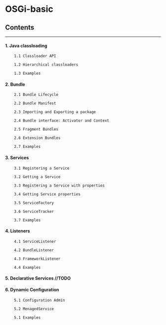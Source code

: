   # OSGi-basic
## Contents
***
#### 1. Java classloading

        1.1 Classloader API

        1.2 Hierarchical classloaders

        1.3 Examples
#### 2. Bundle

        2.1 Bundle Lifecycle

        2.2 Bundle Manifest

        2.3 Importing and Exporting a package

        2.4 Bundle interface: Activator and Context

        2.5 Fragment Bundles

        2.6 Extension Bundles

        2.7 Examples
#### 3. Services

        3.1 Registering a Service

        3.2 Getting a Service

        3.3 Registering a Service with properties

        3.4 Getting Service properties

        3.5 ServiceFactory

        3.6 ServiceTracker

        3.7 Examples
#### 4. Listeners

        4.1 ServiceListener

        4.2 BundleListener

        4.3 FrameworkListener

        4.4 Examples
#### 5. Declarative Services //TODO

#### 6. Dynamic Configuration

        5.1 Configuration Admin

        5.2 MenagedService

        5.1 Examples
